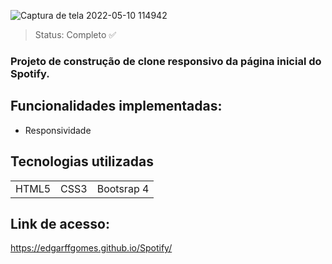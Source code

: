![Captura de tela 2022-05-10 114942](https://user-images.githubusercontent.com/57186828/167657708-3f12c240-91ed-4700-bc19-d30ccf5aeb2f.png)



> Status: Completo ✅
> 
### Projeto de construção de clone responsivo da página inicial do Spotify.

## Funcionalidades implementadas:
+ Responsividade

## Tecnologias utilizadas

<table>
  <tr>
    <td> HTML5 </td>
    <td> CSS3 </td>
    <td>Bootsrap 4</td>
  </tr>
</table>

## Link de acesso:

https://edgarffgomes.github.io/Spotify/
